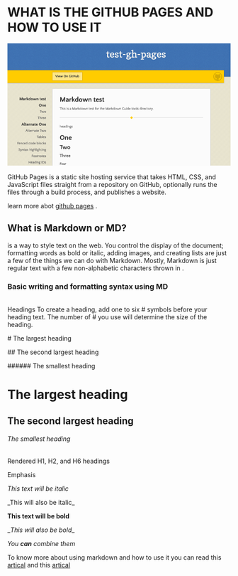 #                               WHAT IS THE GITHUB PAGES AND HOW TO USE IT
![github pages](img/github-pages.png)

GitHub Pages is a static site hosting service that takes HTML, CSS, and JavaScript files straight from a repository on GitHub, optionally runs the files through a build process, and publishes a website. 

learn more abot [github pages](https://docs.github.com/en/github/working-with-github-pages/about-github-pages) .


## What is Markdown or MD? 

is a way to style text on the web. You control the display of the document; formatting words as bold or italic, adding images, and creating lists are just a few of the things we can do with Markdown. Mostly, Markdown is just regular text with a few non-alphabetic characters thrown in .

### Basic writing and formatting syntax using MD 

\
Headings To create a heading, add one to six # symbols before your heading text. The number of # you use will determine the size of the heading.

\# The largest heading

\## The second largest heading

\###### The smallest heading

# The largest heading
## The second largest heading
###### The smallest heading
Rendered H1, H2, and H6 headings

Emphasis

*This text will be italic*

\_This will also be italic_

**This text will be bold**

\__This will also be bold__

_You **can** combine them_



To know more about using markdown and how to use it you can read this [artical](https://docs.github.com/en/github/writing-on-github/basic-writing-and-formatting-syntax) and this [artical](https://guides.github.com/features/mastering-markdown/)